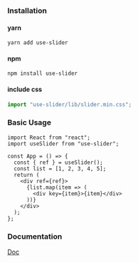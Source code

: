### Installation

#### yarn

`yarn add use-slider`

#### npm

`npm install use-slider`

#### include css

```js
import "use-slider/lib/slider.min.css";
```

### Basic Usage

```tsx
import React from "react";
import useSlider from "use-slider";

const App = () => {
  const { ref } = useSlider();
  const list = [1, 2, 3, 4, 5];
  return (
    <div ref={ref}>
      {list.map(item => (
        <div key={item}>{item}</div>
      ))}
    </div>
  );
};
```

### Documentation

[Doc](https://gaoljie.github.io/use-slider/)
